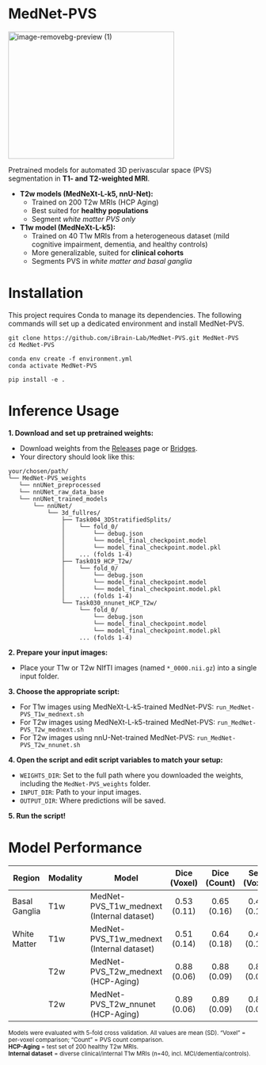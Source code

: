 # MedNet-PVS
<img width="335" height="257" alt="image-removebg-preview (1)" src="https://github.com/user-attachments/assets/c09ee3df-6be2-468a-b4ab-7e32937d1875" />

Pretrained models for automated 3D perivascular space (PVS) segmentation in **T1- and T2-weighted MRI**.
- **T2w models (MedNeXt-L-k5, nnU-Net):**
  + Trained on 200 T2w MRIs (HCP Aging)
  + Best suited for **healthy populations**
  + Segment *white matter PVS only*
- **T1w model (MedNeXt-L-k5):**
  + Trained on 40 T1w MRIs from a heterogeneous dataset (mild cognitive impairment, dementia, and healthy controls)
  + More generalizable, suited for **clinical cohorts**
  + Segments PVS in *white matter and basal ganglia*

# Installation
This project requires Conda to manage its dependencies. The following commands will set up a dedicated environment and install MedNet-PVS.
```
git clone https://github.com/iBrain-Lab/MedNet-PVS.git MedNet-PVS
cd MedNet-PVS

conda env create -f environment.yml
conda activate MedNet-PVS 

pip install -e .
```

# Inference Usage
**1. Download and set up pretrained weights:**
   + Download weights from the [Releases](https://drive.google.com/drive/folders/16aoNihCSb5QtX9Zp7VCDeEsAoKM4ge69?usp=drive_link) page or [Bridges](https://bridges.monash.edu/account/items/29588624).
   + Your directory should look like this:
```
your/chosen/path/
└── MedNet-PVS_weights
   └── nnUNet_preprocessed
   └── nnUNet_raw_data_base
   └── nnUNet_trained_models
       └── nnUNet/
           └── 3d_fullres/
               ├── Task004_3DStratifiedSplits/
               │    └── fold_0/
               │        └── debug.json
               │        └── model_final_checkpoint.model
               │        └── model_final_checkpoint.model.pkl
               │    ... (folds 1-4)
               ├── Task019_HCP_T2w/
               │    └── fold_0/
               │        └── debug.json
               │        └── model_final_checkpoint.model
               │        └── model_final_checkpoint.model.pkl
               │    ... (folds 1-4)
               └── Task030_nnunet_HCP_T2w/
                    └── fold_0/
                        └── debug.json
                        └── model_final_checkpoint.model
                        └── model_final_checkpoint.model.pkl
                    ... (folds 1-4)
```

**2. Prepare your input images:**
   + Place your T1w or T2w NIfTI images (named `*_0000.nii.gz`) into a single input folder.

**3. Choose the appropriate script:**
   + For T1w images using MedNeXt-L-k5-trained MedNet-PVS: `run_MedNet-PVS_T1w_mednext.sh`
   + For T2w images using MedNeXt-L-k5-trained MedNet-PVS: `run_MedNet-PVS_T2w_mednext.sh`
   + For T2w images using nnU-Net-trained MedNet-PVS: `run_MedNet-PVS_T2w_nnunet.sh`

**4. Open the script and edit script variables to match your setup:**
   + `WEIGHTS_DIR`: Set to the full path where you downloaded the weights, including the `MedNet-PVS_weights` folder.
   + `INPUT_DIR`: Path to your input images.
   + `OUTPUT_DIR`: Where predictions will be saved.

**5. Run the script!**

# Model Performance

| Region        | Modality | Model                          | Dice (Voxel) | Dice (Count) | Sen. (Voxel) | Sen. (Count) | Prec. (Voxel) | Prec. (Count) | Corr. (Voxel) | Corr. (Count) |
|---------------|----------|-------------------------------|:------------:|:------------:|:-------------------:|:-------------------:|:-----------------:|:-----------------:|:-------------:|:-------------:|
| Basal Ganglia | T1w      | MedNet-PVS_T1w_mednext (Internal dataset)       | 0.53 (0.11)  | 0.65 (0.16)  | 0.46 (0.14)         | 0.58 (0.18)         | 0.72 (0.12)       | 0.73 (0.13)       | 0.88          | 0.67          |
| White Matter  | T1w      | MedNet-PVS_T1w_mednext (Internal dataset)       | 0.51 (0.14)  | 0.64 (0.18)  | 0.44 (0.18)         | 0.60 (0.21)         | 0.72 (0.16)       | 0.73 (0.15)       | 0.80          | 0.76          |
|               | T2w      | MedNet-PVS_T2w_mednext (HCP-Aging)      | 0.88 (0.06)  | 0.88 (0.09)  | 0.84 (0.08)         | 0.86 (0.13)         | 0.92 (0.06)       | 0.90 (0.07)       | 0.99          | 0.88          |
|               | T2w      | MedNet-PVS_T2w_nnunet (HCP-Aging)           | 0.89 (0.06)  | 0.89 (0.09)  | 0.85 (0.08)         | 0.86 (0.13)         | 0.93 (0.05)       | 0.91 (0.07)       | 0.99          | 0.88          |



<sub>
Models were evaluated with 5-fold cross validation. All values are mean (SD). “Voxel” = per-voxel comparison; “Count” = PVS count comparison.<br>
<b>HCP-Aging</b> = test set of 200 healthy T2w MRIs.<br>
<b>Internal dataset</b> = diverse clinical/internal T1w MRIs (n=40, incl. MCI/dementia/controls).
</sub>

